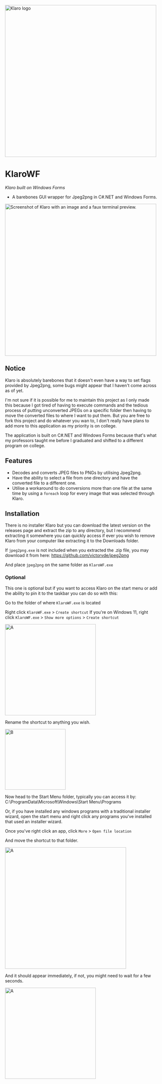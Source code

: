<img src="https://github.com/user-attachments/assets/07d84004-135f-4153-a5fa-ed60c17fcad9" alt="Klaro logo" width="500">

# KlaroWF
*Klaro built on Windows Forms*
- A barebones GUI wrapper for Jpeg2png in C#.NET and Windows Forms.


<img src="https://github.com/user-attachments/assets/0e4cd9f2-188f-467b-9da9-0c2857fcdaa4" alt="Screenshot of Klaro with an image and a faux terminal preview." width="500">


## Notice
Klaro is absolutely barebones that it doesn't even have a way to set flags provided by Jpeg2png, some bugs
might appear that I haven't come across as of yet.

I'm not sure if it is possible for me to maintain this project as I only made this because I got tired of having to
execute commands and the tedious process of putting unconverted JPEGs on a specific folder then having to move the converted
files to where I want to put them. But you are free to fork this project and do whatever you wan to, I don't really have plans to add more
to this application as my priority is on college.

The application is built on C#.NET and Windows Forms because that's what my professors taught me before I
graduated and shifted to a different program on college.

## Features
- Decodes and converts JPEG files to PNGs by utilising Jpeg2png.
- Have the ability to select a file from one directory and have the converted file to a different one.
- Utilise a workaround to do conversions more than one file at the same time by using a `foreach` loop for every image that was selected through Klaro.

## Installation

There is no installer Klaro but you can download the latest version on the releases page
and extract the zip to any directory, but I recommend extracting it somewhere you can quickly access if ever you
wish to remove Klaro from your computer like extracting it to the Downloads folder.

If `jpeg2png.exe` is not included when you extracted the .zip file, you may download it from
here: https://github.com/victorvde/jpeg2png

And place `jpeg2png` on the same folder as `KlaroWF.exe`

### Optional

This one is optional but if you want to access Klaro on the start menu or add
the ability to pin it to the taskbar you can do so with this:

Go to the folder of where `KlaroWF.exe` is located

Right click `KlaroWF.exe` > `Create shortcut`
If you're on Windows 11, right click `KlaroWF.exe` > `Show more options` > `Create shortcut`

<img src="https://github.com/user-attachments/assets/b952f003-b30c-456b-9ebd-d3c7bbddebad" alt="A" width="300">


Rename the shortcut to anything you wish.

<img src="https://github.com/user-attachments/assets/7263cb7b-7dd0-4eb1-8f26-4d53cee86875" alt="B" width="200">


Now head to the Start Menu folder, typically you can access it by:
C:\ProgramData\Microsoft\Windows\Start Menu\Programs

Or, if you have installed any windows programs with a traditional installer wizard, open the start
menu and right click any programs you've installed that used an installer wizard.

Once you've right click an app, click `More` > `Open file location`

And move the shortcut to that folder. 

<img src="https://github.com/user-attachments/assets/c494dd91-92b0-4fd9-8e87-97ddf1bf2115" alt="A" width="400">


And it should appear immediately, if not, you might need to wait for a few seconds.

<img src="https://github.com/user-attachments/assets/9b868c48-59c2-40c4-ad5b-1511cff67d3d" alt="A" width="300">


 

